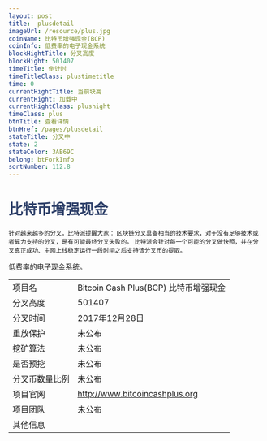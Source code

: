 ```yaml
---
layout: post
title:  plusdetail
imageUrl: /resource/plus.jpg
coinName: 比特币增强现金(BCP)
coinInfo: 低费率的电子现金系统
blockHightTitle: 分叉高度
blockHight: 501407
timeTitle: 倒计时
timeTitleClass: plustimetitle
time: 0
currentHightTitle: 当前块高
currentHight: 加载中
currentHightClass: plushight
timeClass: plus
btnTitle: 查看详情
btnHref: /pages/plusdetail
stateTitle: 分叉中
state: 2
stateColor: 3AB69C
belong: btForkInfo
sortNumber: 112.8
---
```

<h1 style="color: #2F416A">比特币增强现金</h1>
<small>针对越来越多的分叉，比特派提醒大家：
       区块链分叉具备相当的技术要求，对于没有足够技术或者算力支持的分叉，是有可能最终分叉失败的。
       比特派会针对每一个可能的分叉做快照，并在分叉真正成功、主网上线稳定运行一段时间之后支持该分叉币的提取。
</small>
<p>低费率的电子现金系统。
</p>
<table class="center">
  <tbody>
    <tr>
        <td class="tablehalf">项目名</td>
        <td class="tablehalf">Bitcoin Cash Plus(BCP) 比特币增强现金</td>
    </tr>
    <tr>
        <td>分叉高度</td>
        <td>501407</td>
    </tr>
    <tr>
        <td>分叉时间</td>
        <td>2017年12月28日</td>
    </tr>
    <tr>
        <td>重放保护</td>
        <td>未公布</td>
    </tr>
    <tr>
        <td>挖矿算法</td>
        <td>未公布</td>
    </tr>
    <tr>
        <td>是否预挖</td>
        <td>未公布</td>
    </tr>
    <tr>
        <td>分叉币数量比例</td>
        <td>未公布</td>
    </tr>
    <tr>
        <td>项目官网</td>
        <td><a href="http://www.bitcoincashplus.org/" target="_blank">http://www.bitcoincashplus.org</a></td>
    </tr>
    <tr>
        <td>项目团队</td>
        <td>未公布</td>
    </tr>
    <tr>
        <td>其他信息</td>
        <td></td>
    </tr>
  </tbody>
</table>